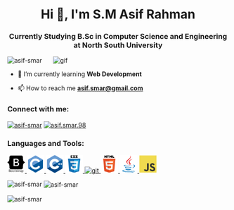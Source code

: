<h1 align="center">Hi 👋, I'm S.M Asif Rahman</h1>
<h3 align="center">Currently Studying B.Sc in Computer Science and Engineering at North South University</h3>
<img align="right" alt="gif" src="https://www.youtube.com/redirect?event=video_description&redir_token=QUFFLUhqbVlNT3FxZFZ1VlVqZFFiclpkSXhweVplUjlUZ3xBQ3Jtc0ttVzF5a2wyU3BwTTVIYmJCTUN2SDB5SHk4Y29hakVYUm9ENDFKNTBZLVhDdUhnT192YndWQXV6UVlhWVpzTE5ueGNnMEhkdkJTazFYWlEtSDFUTzhyV1Y3UzA4ZDFJWGRWaDZLcXpqaUt1SzF0UTNBaw&q=https%3A%2F%2Fuser-images.githubusercontent.com%2F55389276%2F140866485-8fb1c876-9a8f-4d6a-98dc-08c4981eaf70.gif&v=HD4cnRuSGN0" width="400">


<p align="left"> <img src="https://komarev.com/ghpvc/?username=asif-smar&label=Profile%20views&color=0e75b6&style=flat" alt="asif-smar" /> </p>

- 🌱 I’m currently learning **Web Development**

- 📫 How to reach me **asif.smar@gmail.com**

<h3 align="left">Connect with me:</h3>
<p align="left">
<a href="https://linkedin.com/in/asif-smar" target="blank"><img align="center" src="https://raw.githubusercontent.com/rahuldkjain/github-profile-readme-generator/master/src/images/icons/Social/linked-in-alt.svg" alt="asif-smar" height="30" width="40" /></a>
<a href="https://fb.com/asif.smar.98" target="blank"><img align="center" src="https://raw.githubusercontent.com/rahuldkjain/github-profile-readme-generator/master/src/images/icons/Social/facebook.svg" alt="asif.smar.98" height="30" width="40" /></a>
</p>

<h3 align="left">Languages and Tools:</h3>
<p align="left"> <a href="https://getbootstrap.com" target="_blank" rel="noreferrer"> <img src="https://raw.githubusercontent.com/devicons/devicon/master/icons/bootstrap/bootstrap-plain-wordmark.svg" alt="bootstrap" width="40" height="40"/> </a> <a href="https://www.cprogramming.com/" target="_blank" rel="noreferrer"> <img src="https://raw.githubusercontent.com/devicons/devicon/master/icons/c/c-original.svg" alt="c" width="40" height="40"/> </a> <a href="https://www.w3schools.com/cpp/" target="_blank" rel="noreferrer"> <img src="https://raw.githubusercontent.com/devicons/devicon/master/icons/cplusplus/cplusplus-original.svg" alt="cplusplus" width="40" height="40"/> </a> <a href="https://www.w3schools.com/css/" target="_blank" rel="noreferrer"> <img src="https://raw.githubusercontent.com/devicons/devicon/master/icons/css3/css3-original-wordmark.svg" alt="css3" width="40" height="40"/> </a> <a href="https://git-scm.com/" target="_blank" rel="noreferrer"> <img src="https://www.vectorlogo.zone/logos/git-scm/git-scm-icon.svg" alt="git" width="40" height="40"/> </a> <a href="https://www.w3.org/html/" target="_blank" rel="noreferrer"> <img src="https://raw.githubusercontent.com/devicons/devicon/master/icons/html5/html5-original-wordmark.svg" alt="html5" width="40" height="40"/> </a> <a href="https://www.java.com" target="_blank" rel="noreferrer"> <img src="https://raw.githubusercontent.com/devicons/devicon/master/icons/java/java-original.svg" alt="java" width="40" height="40"/> </a> <a href="https://developer.mozilla.org/en-US/docs/Web/JavaScript" target="_blank" rel="noreferrer"> <img src="https://raw.githubusercontent.com/devicons/devicon/master/icons/javascript/javascript-original.svg" alt="javascript" width="40" height="40"/> </a> </p>

<p><img align="left" src="https://github-readme-stats.vercel.app/api/top-langs?username=asif-smar&show_icons=true&locale=en&layout=compact" alt="asif-smar" /></p>

<p>&nbsp;<img align="center" src="https://github-readme-stats.vercel.app/api?username=asif-smar&show_icons=true&locale=en" alt="asif-smar" /></p>

<p><img align="center" src="https://github-readme-streak-stats.herokuapp.com/?user=asif-smar&" alt="asif-smar" /></p>
